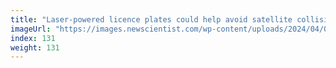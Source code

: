 ```yaml
---
title: "Laser-powered licence plates could help avoid satellite collisions"
imageUrl: "https://images.newscientist.com/wp-content/uploads/2024/04/03124940/SEI_197735359.jpg?width=788"
index: 131
weight: 131
---
```

